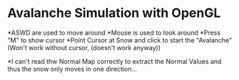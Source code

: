 # Avalanche Simulation with OpenGL

*ASWD are used to move around
*Mouse is used to look around
*Press "M" to show cursor
*Point Cursor at Snow and click to start the "Avalanche" (Won't work without cursor, (doesn't work anyway))


*I can't read thw Normal Map correctly to extract the Normal Values and thus the snow only moves in one direction...
